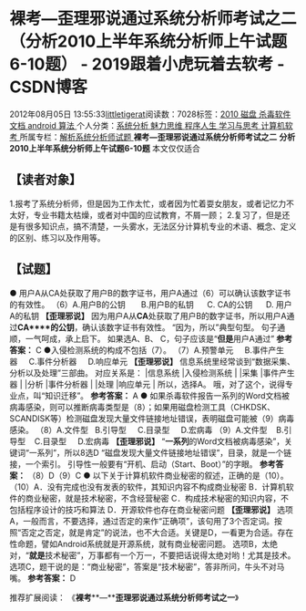 
# 裸考—歪理邪说通过系统分析师考试之二（分析2010上半年系统分析师上午试题6-10题） - 2019跟着小虎玩着去软考 - CSDN博客

2012年08月05日 13:55:33[littletigerat](https://me.csdn.net/littletigerat)阅读数：7028标签：[2010																](https://so.csdn.net/so/search/s.do?q=2010&t=blog)[磁盘																](https://so.csdn.net/so/search/s.do?q=磁盘&t=blog)[杀毒软件																](https://so.csdn.net/so/search/s.do?q=杀毒软件&t=blog)[文档																](https://so.csdn.net/so/search/s.do?q=文档&t=blog)[android																](https://so.csdn.net/so/search/s.do?q=android&t=blog)[算法																](https://so.csdn.net/so/search/s.do?q=算法&t=blog)[
							](https://so.csdn.net/so/search/s.do?q=android&t=blog)[
																					](https://so.csdn.net/so/search/s.do?q=文档&t=blog)个人分类：[系统分析																](https://blog.csdn.net/littletigerat/article/category/626213)[魅力思维																](https://blog.csdn.net/littletigerat/article/category/710212)[程序人生																](https://blog.csdn.net/littletigerat/article/category/779495)[学习与思考																](https://blog.csdn.net/littletigerat/article/category/646894)[计算机软考																](https://blog.csdn.net/littletigerat/article/category/665982)[
							](https://blog.csdn.net/littletigerat/article/category/646894)
[
																					](https://blog.csdn.net/littletigerat/article/category/779495)所属专栏：[解析系统分析师试题](https://blog.csdn.net/column/details/system-analyst-2012.html)[
							](https://blog.csdn.net/littletigerat/article/category/779495)
[
																	](https://blog.csdn.net/littletigerat/article/category/710212)
[
				](https://blog.csdn.net/littletigerat/article/category/626213)
[
			](https://blog.csdn.net/littletigerat/article/category/626213)
[
	](https://so.csdn.net/so/search/s.do?q=文档&t=blog)
[
	](https://so.csdn.net/so/search/s.do?q=杀毒软件&t=blog)
**裸考—歪理邪说通过系统分析师考试之二**
**分析2010上半年系统分析师上午试题6-10题**
本文仅仅适合
## 【读者对象】
1.报考了系统分析师，但是因为工作太忙，或者因为忙着耍女朋友，或者记忆力不太好，专业书籍太枯燥，或者对中国的应试教育，不屑一顾；
2.复习了，但是还是有很多知识点，搞不清楚，一头雾水，无法区分计算机专业的术语、概念、定义的区别、练习以及作用等。
## 【试题】
● 用户A从CA处获取了用户B的数字证书，用户A通过（6）可以确认该数字证书的有效性。
（6）A.用户B的公钥       B.用户B的私钥      C. CA的公钥      D. 用户A的私钥
**【歪理邪说】**
因为用户A从**CA**处获取了用户B的数字证书，所以用户A通过**CA****的公钥**，确认该数字证书有效性。
“因为，所以”典型句型。
句子通顺，一气呵成，承上启下。
如果选A、B、 C，句子应该是“**但是**用户A通过”
**参考答案：**
C
●入侵检测系统的构成不包括（7）。
（7）A.预警单元     B.事件产生器     C.事件分析器     D.响应单元
**【歪理邪说】**
信息系统里经常谈到“数据采集、分析以及处理”三部曲。
对应关系是：
|信息系统
|入侵检测系统
|
|采集
|事件产生器
|
|分析
|事件分析器
|
|处理
|响应单元
|
所以，选择A。
哦，对了这个，说得专业点，叫“知识迁移”。
**参考答案：**
A
● 如果杀毒软件报告一系列的Word文档被病毒感染，则可以推断病毒类型是（8）；如果用磁盘检测工具（CHKDSK、SCANDISK等）检测磁盘发现大量文件链接地址错误，表明磁盘可能被（9）病毒感染。
（8）A.文件型   B.引导型     C.目录型     D.宏病毒
（9）A.文件型    B.引导型    C.目录型     D.宏病毒
**【歪理邪说】**
“**一系列**的Word文档被病毒感染”，关键词“一系列”，所以8选D
“磁盘发现大量文件链接地址错误”，目录，就是一个链接，一个索引。
引导性一般要有“开机、启动（Start、Boot）”的字眼。
**参考答案：**
（8）D（9）C
● 以下关于计算机软件商业秘密的叙述，正确的是（10）。
（10）A．没有完成也没有发表的软件，其知识内容不构成商业秘密
B．计算机软件的商业秘密，就是技术秘密，不含经营秘密
C．构成技术秘密的知识内容，不包括程序设计的技巧和算法
D．开源软件也存在商业秘密问题
**【歪理邪说】**
选项A，一般而言，不要选择，通过否定的来作“正确项”，该句用了3个否定词。按照“否定之否定，就是肯定”的说法，也不大合适。关键是D，一看更为合适。存在性命题，譬如Android系统就是开源系统，就有商业秘密问题。
选项B，太绝对，“**就是**技术秘密”，万事都有一个万一，不要把话说得太绝对哟！尤其是技术。
选项C，题干说的是：“商业秘密”，答案是“技术秘密”，答非所问，牛头不对马嘴。
**参考答案：**
D

推荐扩展阅读：
[
](http://blog.csdn.net/littletigerat/article/details/7601638)《**裸考****—****歪理邪说通过系统分析师考试之一**》


[
](https://so.csdn.net/so/search/s.do?q=杀毒软件&t=blog)
[
  ](https://so.csdn.net/so/search/s.do?q=磁盘&t=blog)
